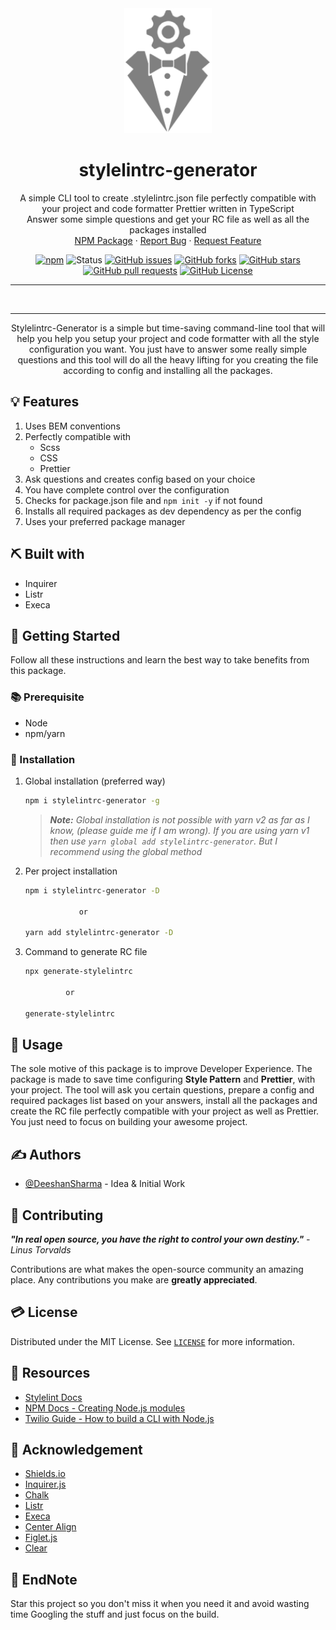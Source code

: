 <div align="center">

<img height=200px src="assets/stylelintrc-generator-logo.png" alt="Project logo">

</div>

<h1 align="center">stylelintrc-generator</h1>

 <p align="center">
    A simple CLI tool to create .stylelintrc.json file perfectly compatible with your project and code formatter Prettier written in TypeScript
    <br />
	Answer some simple questions and get your RC file as well as all the packages installed
    <br />
    <a href="https://www.npmjs.com/package/stylelintrc-generator">NPM Package</a>
    ·
    <a href="https://github.com/DeeshanSharma/stylelintrc-generator/issues">Report Bug</a>
    ·
    <a href="https://github.com/DeeshanSharma/stylelintrc-generator/issues">Request Feature</a>
  </p>

<div align="center">

[![npm](https://img.shields.io/npm/v/stylelintrc-generator?color=success&label=npm%20package&logo=npm&style=for-the-badge)](https://www.npmjs.com/package/stylelintrc-generator)
![Status](https://img.shields.io/badge/status-active-success.svg?logo=statuspal&style=for-the-badge)
[![GitHub issues](https://img.shields.io/github/issues/DeeshanSharma/stylelintrc-generator?logo=github&style=for-the-badge)](https://github.com/DeeshanSharma/stylelintrc-generator/issues)
[![GitHub forks](https://img.shields.io/github/forks/DeeshanSharma/stylelintrc-generator?logo=github&style=for-the-badge)](https://github.com/DeeshanSharma/stylelintrc-generator/network)
[![GitHub stars](https://img.shields.io/github/stars/DeeshanSharma/stylelintrc-generator?logo=github&style=for-the-badge)](https://github.com/DeeshanSharma/stylelintrc-generator/stargazers)
[![GitHub pull requests](https://img.shields.io/github/issues-pr/DeeshanSharma/stylelintrc-generator?logo=github&style=for-the-badge)](https://github.com/DeeshanSharma/stylelintrc-generator/pulls)
[![GitHub License](https://img.shields.io/github/license/DeeshanSharma/stylelintrc-generator?color=sucess&logo=gnu%20privacy%20guard&logoColor=white&style=for-the-badge)](https://github.com/DeeshanSharma/stylelintrc-generator/blob/main/LICENSE)

</div>

<hr />
<br />

<div align="center">

<!-- ![Project Demo Gif](assets/demo-stylelintrc-generator.gif) -->

</div>

<hr />

<p align="center">Stylelintrc-Generator is a simple but time-saving command-line tool that will help you help you setup your project and code formatter with all the style configuration you want. You just have to answer some really simple questions and this tool will do all the heavy lifting for you creating the file according to config and installing all the packages.</p>

## 💡 Features

1. Uses BEM conventions
1. Perfectly compatible with
   - Scss
   - CSS
   - Prettier
1. Ask questions and creates config based on your choice
1. You have complete control over the configuration
1. Checks for package.json file and `npm init -y` if not found
1. Installs all required packages as dev dependency as per the config
1. Uses your preferred package manager

## ⛏️ Built with

- Inquirer
- Listr
- Execa

## 🏁 Getting Started

Follow all these instructions and learn the best way to take benefits from this package.

### 📚 Prerequisite

- Node
- npm/yarn

### 🧰 Installation

1. Global installation (preferred way)

   ```bash
   npm i stylelintrc-generator -g
   ```

   > _**Note:** Global installation is not possible with yarn v2 as far as I know, (please guide me if I am wrong). If you are using yarn v1 then use `yarn global add stylelintrc-generator`. But I recommend using the global method_

1. Per project installation

   ```bash
   npm i stylelintrc-generator -D

               or

   yarn add stylelintrc-generator -D
   ```

1. Command to generate RC file

   ```bash
   npx generate-stylelintrc

            or

   generate-stylelintrc
   ```

## 🎈 Usage

The sole motive of this package is to improve Developer Experience. The package is made to save time configuring **Style Pattern** and **Prettier**, with your project. The tool will ask you certain questions, prepare a config and required packages list based on your answers, install all the packages and create the RC file perfectly compatible with your project as well as Prettier. You just need to focus on building your awesome project.

## ✍️ Authors

- [@DeeshanSharma](https://www.github.com/DeeshanSharma) - Idea & Initial Work

## 📖 Contributing

**_"In real open source, you have the right to control your own destiny."_** _- Linus Torvalds_

Contributions are what makes the open-source community an amazing place. Any contributions you make are **greatly appreciated**.

## 💳 License

Distributed under the MIT License. See [`LICENSE`](LICENCE) for more information.

## 🧬 Resources

- [Stylelint Docs](https://stylelint.io)
- [NPM Docs - Creating Node.js modules](https://docs.npmjs.com/creating-node-js-modules)
- [Twilio Guide - How to build a CLI with Node.js](https://www.twilio.com/blog/how-to-build-a-cli-with-node-js)

## 🎉 Acknowledgement

- [Shields.io](https://shields.io)
- [Inquirer.js](https://github.com/SBoudrias/Inquirer.js)
- [Chalk](https://github.com/chalk/chalk)
- [Listr](https://github.com/SamVerschueren/listr)
- [Execa](https://github.com/sindresorhus/execa)
- [Center Align](https://github.com/jonschlinkert/center-align)
- [Figlet.js](https://github.com/patorjk/figlet.js)
- [Clear](https://github.com/bahamas10/node-clear)

## 👋 EndNote

Star this project so you don't miss it when you need it and avoid wasting time Googling the stuff and just focus on the build.
